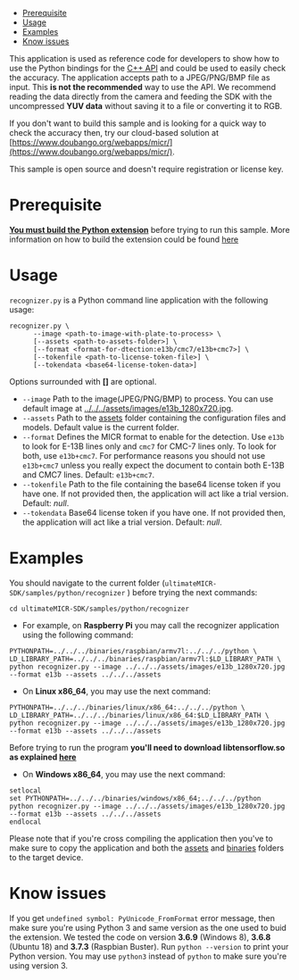 - [Prerequisite](#prerequisite)
- [Usage](#testing-usage)
- [Examples](#testing-examples)
- [Know issues](#testing-know-issues)

This application is used as reference code for developers to show how to use the Python bindings for the [C++ API](https://www.doubango.org/SDKs/micr/docs/cpp-api.html) and could
be used to easily check the accuracy. The application accepts path to a JPEG/PNG/BMP file as input. This **is not the recommended** way to use the API. We recommend reading the data directly from the camera and feeding the SDK with the uncompressed **YUV data** without saving it to a file or converting it to RGB.

If you don't want to build this sample and is looking for a quick way to check the accuracy then, try
our cloud-based solution at [https://www.doubango.org/webapps/micr/](https://www.doubango.org/webapps/micr/).

This sample is open source and doesn't require registration or license key.

<a name="prerequisite"></a>
# Prerequisite #

[**You must build the Python extension**](../../../python/README.md) before trying to run this sample. More information on how to build the extension could be found [here](../../../python/README.md)

<a name="testing-usage"></a>
# Usage #

`recognizer.py` is a Python command line application with the following usage:
```
recognizer.py \
      --image <path-to-image-with-plate-to-process> \
      [--assets <path-to-assets-folder>] \
      [--format <format-for-dtection:e13b/cmc7/e13b+cmc7>] \
      [--tokenfile <path-to-license-token-file>] \
      [--tokendata <base64-license-token-data>]
```
Options surrounded with **[]** are optional.
- `--image` Path to the image(JPEG/PNG/BMP) to process. You can use default image at [../../../assets/images/e13b_1280x720.jpg](../../../assets/images/e13b_1280x720.jpg).
- `--assets` Path to the [assets](../../../assets) folder containing the configuration files and models. Default value is the current folder.
- `--format` Defines the MICR format to enable for the detection. Use `e13b` to look for E-13B lines only and `cmc7` for CMC-7 lines only. To look for both, use `e13b+cmc7`. For performance reasons you should not use `e13b+cmc7` unless you really expect the document to contain both E-13B and CMC7 lines. Default: `e13b+cmc7`.
- `--tokenfile` Path to the file containing the base64 license token if you have one. If not provided then, the application will act like a trial version. Default: *null*.
- `--tokendata` Base64 license token if you have one. If not provided then, the application will act like a trial version. Default: *null*.

<a name="testing-examples"></a>
# Examples #

You should navigate to the current folder (`ultimateMICR-SDK/samples/python/recognizer` ) before trying the next commands:
```
cd ultimateMICR-SDK/samples/python/recognizer
```

- For example, on **Raspberry Pi** you may call the recognizer application using the following command:
```
PYTHONPATH=../../../binaries/raspbian/armv7l:../../../python \
LD_LIBRARY_PATH=../../../binaries/raspbian/armv7l:$LD_LIBRARY_PATH \
python recognizer.py --image ../../../assets/images/e13b_1280x720.jpg --format e13b --assets ../../../assets
```
- On **Linux x86_64**, you may use the next command:
```
PYTHONPATH=../../../binaries/linux/x86_64:../../../python \
LD_LIBRARY_PATH=../../../binaries/linux/x86_64:$LD_LIBRARY_PATH \
python recognizer.py --image ../../../assets/images/e13b_1280x720.jpg --format e13b --assets ../../../assets 
```
Before trying to run the program **you'll need to download libtensorflow.so as explained [here](../../c++/README.md#gpu-acceleration-tensorflow-linux)**

- On **Windows x86_64**, you may use the next command:
```
setlocal
set PYTHONPATH=../../../binaries/windows/x86_64;../../../python
python recognizer.py --image ../../../assets/images/e13b_1280x720.jpg --format e13b --assets ../../../assets
endlocal
```

Please note that if you're cross compiling the application then you've to make sure to copy the application and both the [assets](../../../assets) and [binaries](../../../binaries) folders to the target device.

<a name="testing-know-issues"></a>
# Know issues #
If you get `undefined symbol: PyUnicode_FromFormat` error message, then make sure you're using Python 3 and same version as the one used to buid the extension. We tested the code on version **3.6.9** (Windows 8), **3.6.8** (Ubuntu 18) and **3.7.3** (Raspbian Buster). Run `python --version` to print your Python version. You may use `python3` instead of `python` to make sure you're using version 3.


